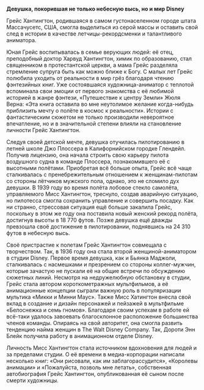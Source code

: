 **Девушка, покорившая не только небесную высь, но и мир Disney**

Грейс Хантингтон, родившаяся в самом густонаселенном городе штата Массачусетс, США, смогла выделиться из серой массы и оставить свой след в истории в качестве летчицы-рекордсменки и талантливого аниматора. 

Юная Грейс воспитывалась в семье верующих людей: её отец, преподобный доктор Харвуд Хантингтон, химик по образованию, стал священником в протестантской церкви, а мама Грейс разделяла стремление супруга быть как можно ближе к Богу. С малых лет Грейс полюбила уходить от реальности в мир грёз благодаря чтению фэнтезийных книг. Уже состоявшаяся художница-аниматор с теплотой вспоминала свои эмоции от первого знакомства с её любимой историей в жанре фэнтези, «Путешествие к центру Земли» Жюля Верна: «Эта книга оставила во мне неутолимое желание когда-нибудь приблизить мечту о полёте в космос к реальности». Истории с фантастическим сюжетом не только производили невероятное впечатление, но и в значительной степени влияли на становление личности Грейс Хантингтон. 

Следуя своей детской мечте, девушка отучилась пилотированию в летней школе Джо Плоссера в Калифорнийском городке Глендейл. Получив лицензию, она начала строить свою карьеру пилота воздушного судна в команде Плоссера, познакомившего её с высотными полётами. Приобретая всё больше опыта, Грейс всё чаще сталкивалась с пренебрежительным отношением к женщинам-пилотам со стороны лётчиков мужского пола, однако, это не сломило дух девушки. В 1939 году во время полёта лобовое стекло самолёта, управляемого Мисс Хантингтон, треснуло, создав аварийную ситуацию, но пилотесса смогла сохранить управление и совершить посадку. Как ни странно, стрессовая ситуация ещё больше закалила Грейс, поскольку в этом же году она поставила новый женский рекорд полёта, достигнув высоты в 18 770 футов. Позже девушка ещё дважды превзошла своё достижение в пилотировании, поднявшись на 24 310 футов в небесную высь. 

Своё пристрастие к полетам Грейс Хантингтон совмещала с творчеством. Так, в 1936 году она стала второй женщиной-аниматором в студии Disney. Первое время девушка, как и Бьянка Маджоли, сталкивалась с насмешками и презрением со стороны коллег-мужчин, которые зачастую не пускали её на общие встречи по обсуждению сюжетных линий. Несмотря на недружелюбную обстановку в студии, Грейс стала автором короткометражных мультфильмов, а её анимационные концепции сыграли важную роль в популяризации мультика «Микки и Минни Маус». Также Мисс Хатингтон внесла свой вклад в создание и дизайн персонажей и пейзажей в мультфильме «Белоснежка и семь гномов». Благодаря своим успехам в работе ей всё-таки удалось завоевать благосклонное расположение большинства членов команды. Опираясь на свой авторитет, она смогла развить тенденцию найма женщин в The Walt Disney Company. Так, Дороти Энн Блейк получила работу в анимационном отделе Disney. 

Личность Мисс Хантингтон стала источником вдохновения для людей и за пределами студии. О её времени в медиа-корпорации написали несколько книг: «Они рисовали, как им заблагорассудится», «Королевы анимации» и «Пожалуйста, позволь мне летать», собственная автобиография Грейс Хантингтон, опубликованная её сыном после смерти художницы. 

